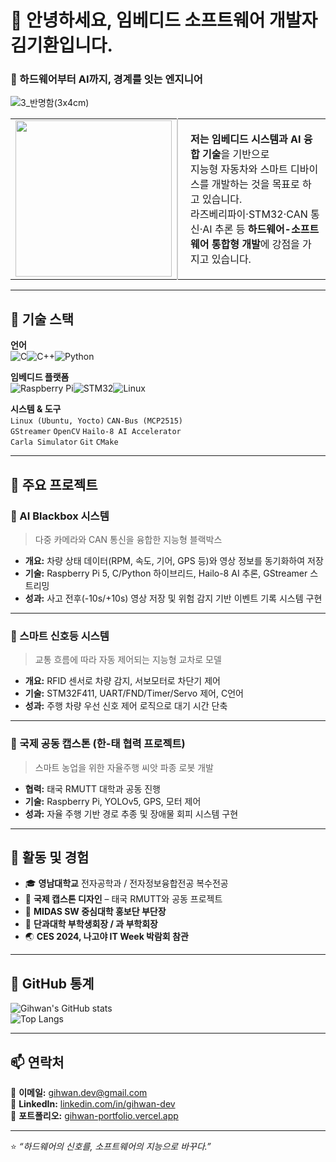 # 👋 안녕하세요, 임베디드 소프트웨어 개발자 김기환입니다.
### 🔧 하드웨어부터 AI까지, 경계를 잇는 엔지니어

![3_반명함(3x4cm)](https://github.com/user-attachments/assets/abdf06e4-6e18-45a6-b04b-7d013703c46a)

<table>
  <tr>
    <td>
      <img src="사진파일경로.jpg" width="250"/>
    </td>
    <td style="vertical-align: middle; padding-left: 20px; border-left: 2px solid #ccc;">
      <p><strong>저는 임베디드 시스템과 AI 융합 기술</strong>을 기반으로<br>
      지능형 자동차와 스마트 디바이스를 개발하는 것을 목표로 하고 있습니다.<br>
      라즈베리파이·STM32·CAN 통신·AI 추론 등 <strong>하드웨어-소프트웨어 통합형 개발</strong>에 강점을 가지고 있습니다.</p>
    </td>
  </tr>
</table>

---

## 🧩 기술 스택

**언어**  
![C](https://img.shields.io/badge/C-00599C?style=flat-square&logo=c&logoColor=white)![C++](https://img.shields.io/badge/C++-00599C?style=flat-square&logo=cplusplus&logoColor=white)![Python](https://img.shields.io/badge/Python-3776AB?style=flat-square&logo=python&logoColor=white)

**임베디드 플랫폼**  
![Raspberry Pi](https://img.shields.io/badge/Raspberry%20Pi-A22846?style=flat-square&logo=raspberrypi&logoColor=white)![STM32](https://img.shields.io/badge/STM32-03234B?style=flat-square&logo=STMicroelectronics&logoColor=white)![Linux](https://img.shields.io/badge/Linux-FCC624?style=flat-square&logo=linux&logoColor=black)

**시스템 & 도구**  
`Linux (Ubuntu, Yocto)` `CAN-Bus (MCP2515)`  
`GStreamer` `OpenCV` `Hailo-8 AI Accelerator`  
`Carla Simulator` `Git` `CMake`

---

## 🚀 주요 프로젝트

### 🚗 AI Blackbox 시스템
> 다중 카메라와 CAN 통신을 융합한 지능형 블랙박스

- **개요:** 차량 상태 데이터(RPM, 속도, 기어, GPS 등)와 영상 정보를 동기화하여 저장  
- **기술:** Raspberry Pi 5, C/Python 하이브리드, Hailo-8 AI 추론, GStreamer 스트리밍  
- **성과:** 사고 전후(-10s/+10s) 영상 저장 및 위험 감지 기반 이벤트 기록 시스템 구현

---

### 🚦 스마트 신호등 시스템
> 교통 흐름에 따라 자동 제어되는 지능형 교차로 모델

- **개요:** RFID 센서로 차량 감지, 서보모터로 차단기 제어  
- **기술:** STM32F411, UART/FND/Timer/Servo 제어, C언어  
- **성과:** 주행 차량 우선 신호 제어 로직으로 대기 시간 단축

---

### 🌾 국제 공동 캡스톤 (한-태 협력 프로젝트)
> 스마트 농업을 위한 자율주행 씨앗 파종 로봇 개발

- **협력:** 태국 RMUTT 대학과 공동 진행  
- **기술:** Raspberry Pi, YOLOv5, GPS, 모터 제어  
- **성과:** 자율 주행 기반 경로 추종 및 장애물 회피 시스템 구현

---

## 🧭 활동 및 경험

- 🎓 **영남대학교** 전자공학과 / 전자정보융합전공 복수전공  
- 🧩 **국제 캡스톤 디자인** – 태국 RMUTT와 공동 프로젝트  
- 💼 **MIDAS SW 중심대학 홍보단 부단장**  
- 🧭 **단과대학 부학생회장 / 과 부학회장**  
- 🌏 **CES 2024, 나고야 IT Week 박람회 참관**

---

## 🧰 GitHub 통계

![Gihwan's GitHub stats](https://github-readme-stats.vercel.app/api?username=gihwan-dev&show_icons=true&theme=tokyonight)  
![Top Langs](https://github-readme-stats.vercel.app/api/top-langs/?username=gihwan-dev&layout=compact&theme=tokyonight)

---

## 📫 연락처

📧 **이메일:** gihwan.dev@gmail.com  
💼 **LinkedIn:** [linkedin.com/in/gihwan-dev](#)  
🧰 **포트폴리오:** [gihwan-portfolio.vercel.app](#)

---

⭐ *“하드웨어의 신호를, 소프트웨어의 지능으로 바꾸다.”*
